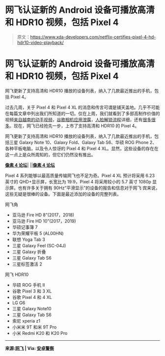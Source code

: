 # 网飞认证新的 Android 设备可播放高清和 HDR10 视频，包括 Pixel 4

> 原文：<https://www.xda-developers.com/netflix-certifies-pixel-4-hd-hdr10-video-playback/>

# 网飞认证新的 Android 设备可播放高清和 HDR10 视频，包括 Pixel 4

网飞更新了支持高清和 HDR10 播放的设备列表，纳入了几款最近推出的手机，包括 Pixel 4。

过去几周，关于 Pixel 4 和 Pixel 4 XL 的消息和传言可谓是铺天盖地。几乎不可能在每篇文章中列出我们所知道的一切。仅在上周，我们就看到了多部高制作价值的视频[来自越南的动手视频](https://www.xda-developers.com/google-pixel-4-hands-on-video-pixel-themes-new-assistant-ui/)，[谷歌相机应用泄露](https://www.xda-developers.com/google-pixel-4-camera-features-google-camera-leak/)，[人脸解锁流程](https://www.xda-developers.com/google-pixel-4-leak-face-unlock-90hz/)详细，还有[很多很多](https://www.xda-developers.com/tag/google-pixel4/)。现在，网飞已经抢先一步，上市了支持高清和 HDR10 的 Pixel 4。

网飞更新了支持高清和 HDR10 播放的设备列表，纳入了几款最近推出的手机，包括三星 Galaxy Note 10、Galaxy Fold、Galaxy Tab S6、华硕 ROG Phone 2、各种平板电脑，以及令人惊讶的 Pixel 4 和 Pixel 4 XL。显然，这些设备的存在在这一点上是众所周知的，但它们仍然没有推出。

[**像素 4 论坛**](https://forum.xda-developers.com/pixel-4)| |[|**像素 4 论坛**](https://forum.xda-developers.com/pixel-4-xl)

Pixel 4 系列能够以最高质量传输网飞也不足为奇。Pixel 4 XL 预计将采用 6.23 英寸的 QHD+显示屏，长宽比为 19:9，Pixel 4 将采用较小的 5.7 英寸 1080p 显示屏。也有许多关于拥有 90Hz“平滑显示”的设备的报告和信息对于网飞·宾来说，这些无疑是很棒的设备。下面是最近添加的设备的完整列表。

网飞角

*   亚马逊 Fire HD 8”(2017，2018)
*   亚马逊 Fire HD 10”(2017，2019)
*   华硕记事簿 7
*   华为荣耀平板 5 (AL00HN)
*   联想 Yoga Tab 3
*   三星 Galaxy Feel (SC-04J)
*   三星 Galaxy 折叠
*   三星 Galaxy Tab S6
*   三星标签激活 2

网飞 HDR10

*   华硕 ROG 手机 II
*   谷歌 Pixel 3 和 3 XL
*   谷歌 Pixel 4 和 4 XL
*   LG G6
*   三星 Galaxy Note10
*   三星 Galaxy Tab S6
*   索尼 xperia z1
*   小米米 9T 和米 9T Pro
*   小米 Redmi K20 和 K20 Pro

* * *

**来源:[网飞](https://help.netflix.com/en/node/23939) | Via: [安卓警察](https://www.androidpolice.com/2019/09/16/netflix-hd-hdr10-pixel-4-xl/)**
